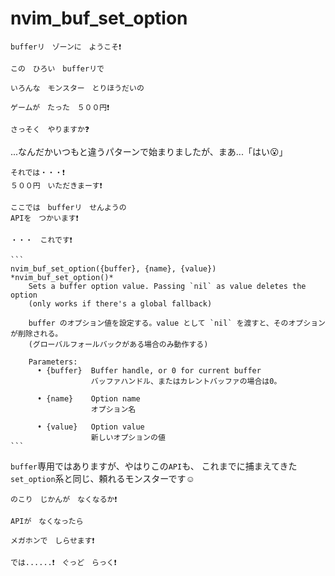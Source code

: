 # nvim_buf_set_option

```admonish quote title=""
bufferリ　ゾーンに　ようこそ❗
```

```admonish quote title=""
この　ひろい　bufferリで

いろんな　モンスター　とりほうだいの

ゲームが　たった　５００円❗
```

```admonish quote title=""
さっそく　やりますか❓
```

...なんだかいつもと違うパターンで始まりましたが、まあ...「はい😮」

```admonish quote title=""
それでは・・・❗
５００円　いただきまーす❗
```

```admonish quote title=""
ここでは　bufferリ　せんようの
APIを　つかいます❗

・・・　これです❗
```

~~~admonish info title=":h nvim_buf_set_option"
```
nvim_buf_set_option({buffer}, {name}, {value})          *nvim_buf_set_option()*
    Sets a buffer option value. Passing `nil` as value deletes the option
    (only works if there's a global fallback)

    buffer のオプション値を設定する。value として `nil` を渡すと、そのオプションが削除される。
    (グローバルフォールバックがある場合のみ動作する)

    Parameters:  
      • {buffer}  Buffer handle, or 0 for current buffer
                  バッファハンドル、またはカレントバッファの場合は0。

      • {name}    Option name
                  オプション名

      • {value}   Option value
                  新しいオプションの値
```
~~~

`buffer`専用ではありますが、やはりこの`API`も、
これまでに捕まえてきた`set_option`系と同じ、頼れるモンスターです☺️

```admonish quote title=""
のこり　じかんが　なくなるか❗

APIが　なくなったら

メガホンで　しらせます❗
```

```admonish success
では......❗　ぐっど　らっく❗
```
